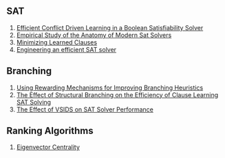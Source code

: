SAT
------
1. [Efficient Conflict Driven Learning in a Boolean Satisfiability Solver](http://www.cs.tau.ac.il/~msagiv/courses/ATP/iccad2001_final.pdf)
2. [Empirical Study of the Anatomy of Modern Sat Solvers](http://www.cs.toronto.edu/~fbacchus/csc2512/Lectures/2013Readings/Skallah_Empirical_Study_SAT_Solvers.pdf)
3. [Minimizing Learned Clauses](http://fmv.jku.at/papers/SoerenssonBiere-SAT09.pdf)
4. [Engineering an efficient SAT solver](http://academic.research.microsoft.com/Publication/94662/chaff-engineering-an-efficient-sat-solver)

Branching
---------
1. [Using Rewarding Mechanisms for Improving Branching Heuristics](http://www.satisfiability.org/SAT04/programme/104.pdf)
2. [The Effect of Structural Branching on the Efficiency of Clause Learning SAT Solving](http://www.cs.helsinki.fi/u/mjarvisa/papers/jarvisalo.rcra07.pdf)
3. [The Effect of VSIDS on SAT Solver Performance](http://classes.soe.ucsc.edu/cmps217/Fall07/Project/jaeheon/final_paper/final_paper/input-dist-subm.pdf)

Ranking Algorithms
------------------
1. [Eigenvector Centrality](http://www.soc.ucsb.edu/faculty/friedkin/Syllabi/Soc148MA/Eigenvector%20Centrality.pdf)
